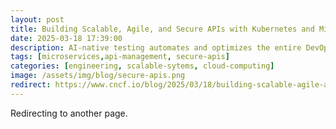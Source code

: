 ```yaml
---
layout: post
title: Building Scalable, Agile, and Secure APIs with Kubernetes and Microservices
date: 2025-03-18 17:39:00
description: AI-native testing automates and optimizes the entire DevOps pipeline, enabling rapid software delivery with high quality and reliability through generative and predictive intelligence
tags: [microservices,api-management, secure-apis]
categories: [engineering, scalable-sytems, cloud-computing]
image: /assets/img/blog/secure-apis.png
redirect: https://www.cncf.io/blog/2025/03/18/building-scalable-agile-and-secure-apis-with-kubernetes-and-microservices/
---
```


Redirecting to another page.
